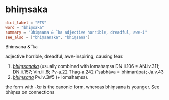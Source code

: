 # bhiṃsaka

``` toml
dict_label = "PTS"
word = "bhiṃsaka"
summary = "Bhiṃsana & ˚ka adjective horrible, dreadful, awe-i"
see_also = ["bhiṃsanaka", "bhiṃsana"]
```

Bhiṃsana & ˚ka

adjective horrible, dreadful, awe\-inspiring, causing fear.

1. *[bhiṃsanaka](bhiṃsanaka.md)* (usually combined with lomahaṃsa DN.ii.106 = AN.iv.311; DN.ii.157; Vin.iii.8; Pv\-a.22 Thag\-a.242 (˚sabhāva = bhīmarūpa); Ja.v.43
2. *[bhiṃsana](bhiṃsana.md)* Pv.iv.3#5 (\+ lomahaṃsa).

the form with *\-ka* is the canonic form, whereas bhiṃsana is younger. See bhiṃsa on connections

